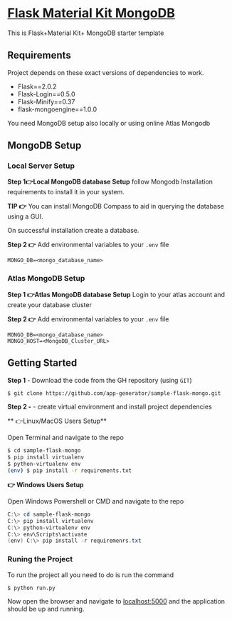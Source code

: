 # [Flask Material Kit MongoDB]()
This is Flask+Material Kit+ MongoDB starter template

## Requirements
Project depends on these exact versions of dependencies to work.
- Flask==2.0.2
- Flask-Login==0.5.0
- Flask-Minify==0.37
- flask-mongoengine==1.0.0
  
You need MongoDB setup also locally or using online Atlas Mongodb 

## MongoDB Setup <br>
### **Local Server Setup**<br>
**Step 1👉Local MongoDB database Setup**
follow Mongodb Installation requirements to install it in your system. 

**TIP 👉**  You can install MongoDB Compass to aid in querying the database using a GUI.

On successful installation create a database.


**Step 2 👉** Add environmental variables to your `.env` file

```
MONGO_DB=<mongo_database_name>
```
### **Atlas MongoDB Setup**


**Step 1 👉Atlas MongoDB database Setup**
Login to your atlas account and create your database cluster

**Step 2 👉** Add environmental variables to your `.env` file

```
MONGO_DB=<mongo_database_name>
MONGO_HOST=<MongoDB_Cluster_URL>
```

## Getting Started
 **Step 1** - Download the code from the GH repository (using `GIT`) 

```bash
$ git clone https://github.com/app-generator/sample-flask-mongo.git
```


 **Step 2 -** - create virtual environment and install project dependencies

** 👉Linux/MacOS Users Setup**

Open Terminal and navigate to the repo
```bash
$ cd sample-flask-mongo
$ pip install virtualenv
$ python-virtualenv env
(env) $ pip install -r requirements.txt

```

**👉 Windows Users Setup**

Open Windows Powershell or CMD and navigate to the repo
```powershell
C:\> cd sample-flask-mongo
C:\> pip install virtualenv
C:\> python-virtualenv env
C:\> env\Scripts\activate
(env) C:\> pip install -r requiremenrs.txt

```

### Runing the Project
To run the project all you need to do is run the command

 ```bash
 $ python run.py
 ````

Now open the browser and navigate to [localhost:5000](http://localhost:8000) and the application should be up and running.





